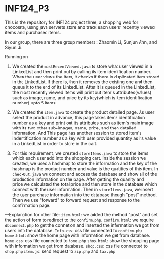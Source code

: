 # INF124_P3
This is the repository for INF124 project three, a shopping web for chocolate, using java servlets store and track each users' recently viewed items and purchased items.

In our group, there are three group members : Zhaomin Li, Sunjun Ahn, and Siyun Ji.

Running on ` `   
1. We created the `mostRecentViewed.java` to store what user viewed in a LinkedList and then print out by calling its item identification number. When the user views the item, it checks if there is duplicated item stored in the LinkedList. If there is, then it removes the existing one and then queue it to the end of its LinkedList. After it is queued in the LinkedList, the most recently viewed items will print out item's attributes(values) such as image, name, and price by its key(which is item identification number) upto 5 items. 


2. We created the `item.java` to create the product detailed page. As user select the product in advance, this page takes items identification number as a key and print out its attributes such as item's main image with its two other sub-images, name, price, and then detailed information. And This page has another session to stored item's indentification number as a key with user provided quantity as its value in a LinkedList in order to store in the cart.

3. For this requirement, we created `storeItems.java` to store the items which each user add into the shopping cart. Inside the session we created, we used a hashmap to store the information and the key of the hashmap is the product number and value is the quatities of this item. In `checkOut.java` we connect and access the database and show all of the production information on the page. After getting the quanity and price,we calculated the total price and then store in the database which connect with the user information. Then in `storeItems.java`, we insert the user purchase information into the database though "post" method. Then we use "forward" to forward request and response to the confirmation page.   


 --Explanation for other file: 
`item.html`: we added the method "post" and set the action of form to redirect to the `confirm.php`.
`confirm.html`: we require `dbconnect.php` to get the connetion and inserted the information we got from users into the database.
`Info.css`: css file connected to `confirm.php`
`home.html`: show the home page with information we get from database.
`home.css`: css file connected to `home.php`
`shop.html`: show the shopping page with information we get from database.
`shop.css`: css file connected to `shop.php`
`item.js`: send request to `zip.php` and `tax.php`



